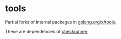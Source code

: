 # tools

Partial forks of internal packages in [golang.org/x/tools](https://pkg.go.dev/golang.org/x/tools).

These are dependencies of [checkrunner](../pkg/checkrunner/checkrunner.go)
